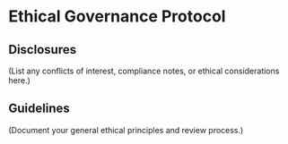 # Ethical Governance Protocol

## Disclosures
(List any conflicts of interest, compliance notes, or ethical considerations here.)

## Guidelines
(Document your general ethical principles and review process.)